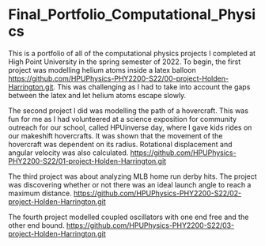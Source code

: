 # Final_Portfolio_Computational_Physics

This is a portfolio of all of the computational physics projects I completed at High Point University in the spring semester of 2022.  To begin, the first project was modelling helium atoms inside a latex balloon <https://github.com/HPUPhysics-PHY2200-S22/00-project-Holden-Harrington.git>.  This was challenging as I had to take into account the gaps between the latex and let helium atoms escape slowly.

The second project I did was modelling the path of a hovercraft.  This was fun for me as I had volunteered at a science exposition for community outreach for our school, called HPUinverse day, where I gave kids rides on our makeshift hovercrafts.  It was shown that the movement of the hovercraft was dependent on its radius.  Rotational displacement and angular velocity was also calculated. <https://github.com/HPUPhysics-PHY2200-S22/01-project-Holden-Harrington.git>

The third project was about analyzing MLB home run derby hits.  The project was discovering whether or not there was an ideal launch angle to reach a maximum distance. <https://github.com/HPUPhysics-PHY2200-S22/02-project-Holden-Harrington.git>

The fourth project modelled coupled oscillators with one end free and the other end bound. <https://github.com/HPUPhysics-PHY2200-S22/03-project-Holden-Harrington.git>
